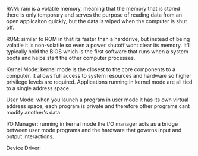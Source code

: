 RAM: ram is a volatile memory, meaning that the memory that is stored there is only temporary and serves the purpose of reading data from an open applicaiton quickly, but the data is wiped when the computer is shut off.

ROM: similar to ROM in that its faster than a harddrive, but instead of being volatile it is non-volatile so even a power shutoff wont clear its memory. It'll typically hold the BIOS which is the first software that runs when a system boots and helps start the other computer processes. 

Kernel Mode: kernel mode is the closest to the core components to a computer. It allows full access to system resources and hardware so higher privilege levels are required. Applications running in kernel mode are all tied to a single address space.

User Mode: when you launch a program in user mode it has its own virtual address space, each program is private and therefore other programs cant modify another's data. 

I/O Manager: running in kernal mode the I/O manager acts as a bridge between user mode programs and the hardware that governs input and output interactions. 

Device Driver: 